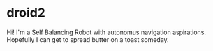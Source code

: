# droid2
Hi! I'm a Self Balancing Robot with autonomus navigation aspirations. Hopefully I can get to spread butter on a toast someday.
